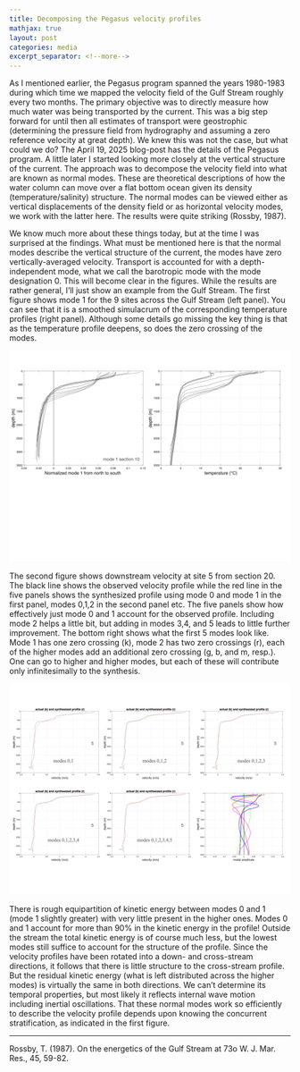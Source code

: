 ```yaml
---
title: Decomposing the Pegasus velocity profiles 
mathjax: true
layout: post
categories: media
excerpt_separator: <!--more-->
---
```


As I mentioned earlier, the Pegasus program spanned the years 1980-1983 during which time we mapped the velocity field of the Gulf Stream roughly every two months. The primary objective was to directly measure how much water was being transported by the current. This was a big step forward for until then all estimates of transport were geostrophic (determining the pressure field from hydrography and assuming a zero reference velocity at great depth). We knew this was not the case, but what could we do? The April 19, 2025 blog-post has the details of the Pegasus program. A little later I started looking more closely at the vertical structure of the current. The approach was to decompose the velocity field into what are known as normal modes. These are theoretical descriptions of how the water column can move over a flat bottom ocean given its density (temperature/salinity) structure. The normal modes can be viewed either as vertical displacements of the density field or as horizontal velocity modes, we work with the latter here. The results were quite striking (Rossby, 1987). 
<!--more-->

We know much more about these things today, but at the time I was surprised at the findings. What must be mentioned here is that the normal modes describe the vertical structure of the current, the modes have zero vertically-averaged velocity. Transport is accounted for with a depth-independent mode, what we call the barotropic mode with the mode designation 0. This will become clear in the figures. While the results are rather general, I’ll just show an example from the Gulf Stream. The first figure shows mode 1 for the 9 sites across the Gulf Stream (left panel). You can see that it is a smoothed simulacrum of the corresponding temperature profiles (right panel). Although some details go missing the key thing is that as the temperature profile deepens, so does the zero crossing of the modes. 

![Section_10_mode_1_profiles.jpeg](/assets/Section_10_mode_1_profiles.jpeg)

The second figure shows downstream velocity at site 5 from section 20. The black line shows the observed velocity profile while the red line in the five panels shows the synthesized profile using mode 0 and mode 1 in the first panel, modes 0,1,2 in the second panel etc. The five panels show how effectively just mode 0 and 1 account for the observed profile. Including mode 2 helps a little bit, but adding in modes 3,4, and 5 leads to little further improvement. The bottom right shows what the first 5 modes look like. Mode 1 has one zero crossing (k), mode 2 has two zero crossings (r), each of the higher modes add an additional zero crossing (g, b, and m, resp.). One can go to higher and higher modes, but each of these will contribute only infinitesimally to the synthesis.

![adding_modes_1to5.jpeg](/assets/adding_modes_1to5.jpeg)

There is rough equipartition of kinetic energy between modes 0 and 1 (mode 1 slightly greater) with very little present in the higher ones. Modes 0 and 1 account for more than 90% in the kinetic energy in the profile! Outside the stream the total kinetic energy is of course much less, but the lowest modes still suffice to account for the structure of the profile. Since the velocity profiles have been rotated into a down- and cross-stream directions, it follows that there is little structure to the cross-stream profile. But the residual kinetic energy (what is left distributed across the higher modes) is virtually the same in both directions. We can’t determine its temporal properties, but most likely it reflects internal wave motion including inertial oscillations. That these normal modes work so efficiently to describe the velocity profile depends upon knowing the concurrent stratification, as indicated in the first figure.  

- - - - -
Rossby, T. (1987).  On the energetics of the Gulf Stream at 73o W.  J. Mar.  Res., 45, 59-82.


